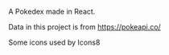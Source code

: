 A Pokedex made in React.

Data in this project is from https://pokeapi.co/

Some icons used by Icons8